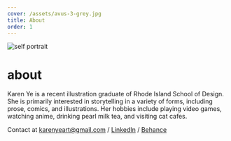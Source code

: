 ```yaml
---
cover: /assets/avus-3-grey.jpg
title: About
order: 1
---
```

![self portrait](/assets/avus-3-grey.jpg)

# about

Karen Ye is a recent illustration graduate of Rhode Island School of Design. She is primarily interested in storytelling in a variety of forms, including prose, comics, and illustrations. Her hobbies include playing video games, watching anime, drinking pearl milk tea, and visiting cat cafes.
<br>

Contact at karenyeart@gmail.com / [LinkedIn](https://www.linkedin.com/in/karen-ye/) / [Behance](https://www.behance.net/karenye)
